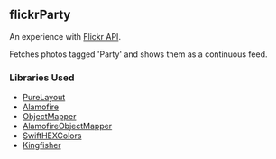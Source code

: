 flickrParty
------

An experience with [Flickr API](https://www.flickr.com/services/api/). 

Fetches photos tagged 'Party' and shows them as a continuous feed. 

### Libraries Used

* [PureLayout](https://github.com/PureLayout/PureLayout)
* [Alamofire](https://github.com/Alamofire/Alamofire)
* [ObjectMapper](https://github.com/Hearst-DD/ObjectMapper)
* [AlamofireObjectMapper](https://github.com/tristanhimmelman/AlamofireObjectMapper)
* [SwiftHEXColors](https://github.com/thii/SwiftHEXColors)
* [Kingfisher](https://github.com/onevcat/Kingfisher)